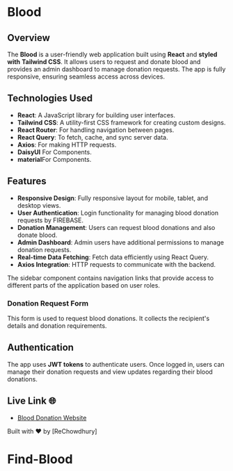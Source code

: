 # Blood

## Overview

The **Blood** is a user-friendly web application built using **React** and **styled with** **Tailwind CSS**. It allows users to request and donate blood and provides an admin dashboard to manage donation requests. The app is fully responsive, ensuring seamless access across devices.

## Technologies Used

- **React**: A JavaScript library for building user interfaces.
- **Tailwind CSS**: A utility-first CSS framework for creating custom designs.
- **React Router**: For handling navigation between pages.
- **React Query**: To fetch, cache, and sync server data.
- **Axios**: For making HTTP requests.
- **DaisyUI** For Components.
- **material**For Components.

## Features

- **Responsive Design**: Fully responsive layout for mobile, tablet, and desktop views.
- **User Authentication**: Login functionality for managing blood donation requests by FIREBASE.
- **Donation Management**: Users can request blood donations and also donate blood.
- **Admin Dashboard**: Admin users have additional permissions to manage donation requests.
- **Real-time Data Fetching**: Fetch data efficiently using React Query.
- **Axios Integration**: HTTP requests to communicate with the backend.

The sidebar component contains navigation links that provide access to different parts of the application based on user roles.

### Donation Request Form

This form is used to request blood donations. It collects the recipient's details and donation requirements.

## Authentication

The app uses **JWT tokens** to authenticate users. Once logged in, users can manage their donation requests and view updates regarding their blood donations.

## Live Link 🌐

- [Blood Donation Website](https://blood-4da62.firebaseapp.com/)

Built with ❤️ by [ReChowdhury]

# Find-Blood
